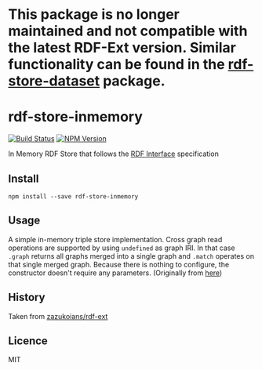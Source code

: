 # This package is no longer maintained and not compatible with the latest RDF-Ext version. Similar functionality can be found in the [rdf-store-dataset](https://github.com/rdf-ext/rdf-store-dataset) package.

# rdf-store-inmemory

[![Build Status](https://travis-ci.org/rdf-ext/rdf-store-inmemory.svg?branch=master)](https://travis-ci.org/rdf-ext/rdf-store-inmemory)
[![NPM Version](https://img.shields.io/npm/v/rdf-store-inmemory.svg?style=flat)](https://npm.im/rdf-store-inmemory)

In Memory RDF Store that follows the [RDF Interface](http://bergos.github.io/rdf-ext-spec/) specification

## Install

```
npm install --save rdf-store-inmemory
```

## Usage

A simple in-memory triple store implementation. Cross graph read operations are supported by using `undefined` as graph IRI. In that case `.graph` returns all graphs merged into a single graph and `.match` operates on that single merged graph. Because there is nothing to configure, the constructor doesn't require any parameters. (Originally from [here](https://github.com/zazukoians/rdf-ext#inmemorystore))

## History

Taken from [zazukoians/rdf-ext](https://github.com/zazukoians/rdf-ext)

## Licence

MIT
